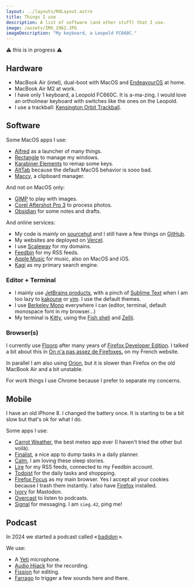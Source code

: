 ```yaml
---
layout: ../layouts/MdLayout.astro
title: Things I use
description: A list of software (and other stuff) that I use.
image: /assets/IMG_1962.JPG
imageDescription: "My keyboard, a Leopold FC660C."
---
```


⚠️ this is in progress ⚠️

## Hardware

- MacBook Air (intel), dual-boot with MacOS and [EndeavourOS](https://endeavouros.com/) at home.
- MacBook Air M2 at work.
- I have only 1 keyboard, a Leopold FC660C. It is a-ma-zing. I would love an ortholinear keyboard with switches like the ones on the Leopold.
- I use a trackball: [Kensington Orbit Trackball](https://www.kensington.com/en-gb/p/products/control/trackballs/orbit-trackball-with-scroll-ring/).

## Software

Some MacOS apps I use:

- [Alfred](https://www.alfredapp.com/) as a launcher of many things.
- [Rectangle](https://rectangleapp.com/) to manage my windows.
- [Karabiner Elements](https://karabiner-elements.pqrs.org/) to remap some keys.
- [AltTab](https://alt-tab-macos.netlify.app/) because the default MacOS behavior is sooo bad.
- [Maccy](https://maccy.app/), a clipboard manager.

And not on MacOS only:

- [GIMP](https://www.gimp.org/) to play with images.
- [Corel Aftershot Pro 3](https://www.aftershotpro.com/en/) to process photos.
- [Obsidian](https://obsidian.md/) for some notes and drafts.

And online services:

- My code is mainly on [sourcehut](https://git.sr.ht/~siegfriedehret) and I still have a few things on [GitHub](https://github.com/SiegfriedEhret/).
- My websites are deployed on [Vercel](https://vercel.com).
- I use [Scaleway](https://www.scaleway.com/en/) for my domains.
- [Feedbin](https://feedbin.com/) for my RSS feeds.
- [Apple Music](https://music.apple.com/) for music, also on MacOS and iOS.
- [Kagi](https://kagi.com/) as my primary search engine.

### Editor + Terminal

- I mainly use [JetBrains products](https://www.jetbrains.com/), with a pinch of [Sublime Text](https://www.sublimetext.com/) when I am too lazy to [kakoune](http://kakoune.org/) or [vim](https://www.vim.org/). I use the default themes.
- I use [Berkeley Mono](https://berkeleygraphics.com/typefaces/berkeley-mono/) everywhere I can (editor, terminal, default monospace font in my browser...)
- My terminal is [Kitty](https://sw.kovidgoyal.net/kitty/), using the [Fish shell](https://fishshell.com/) and [Zellij](https://zellij.dev/).

### Browser(s)

I currently use [Floorp](https://floorp.app/en) after many years of [Firefox Developer Edition](https://www.mozilla.org/fr/firefox/developer/). I talked a bit about this in [On n'a pas assez de Firefoxes.](https://sieg.fr/ied/firefoxes) on my French website.

In parallel I am also using [Orion](https://kagi.com/orion/), but it is slower than Firefox on the old MacBook Air and a bit unstable.

For work things I use Chrome because I prefer to separate my concerns.

## Mobile

I have an old iPhone 8. I changed the battery once. It is starting to be a bit slow but that's ok for what I do.

Some apps I use:

- [Carrot Weather](https://www.meetcarrot.com/weather/), the best meteo app ever (I haven't tried the other but voilà).
- [Finalist](https://finalist.works/), a nice app to dump tasks in a daily planner.
- [Calm](https://www.calm.com/), I am loving these sleep stories.
- [Lire](https://lireapp.com/) for my RSS feeds, connected to my Feedbin account.
- [Todoist](https://todoist.com/) for the daily tasks and shoppping.
- [Firefox Focus](https://www.mozilla.org/en-US/firefox/browsers/mobile/focus/) as my main browser. Yes I accept all your cookies because I trash them instantly. I also have [Firefox](https://www.mozilla.org/en-US/firefox/browsers/mobile/ios/) installed.
- [Ivory](https://tapbots.com/ivory/) for Mastodon.
- [Overcast](https://overcast.fm/) to listen to podcasts.
- [Signal](https://signal.org/) for messaging. I am `sieg.42`, ping me!

## Podcast

In 2024 we started a podcast called « [badidon](https://sieg.fr/ied/badidon) ».

We use:

- A [Yeti](https://www.logitechg.com/en-us/products/streaming-gear/yeti-premium-usb-microphone.988-000103.html) microphone.
- [Audio Hijack](https://rogueamoeba.com/audiohijack/) for the recording.
- [Fission](https://rogueamoeba.com/fission/) for editing.
- [Farrago](https://rogueamoeba.com/farrago/) to trigger a few sounds here and there.
